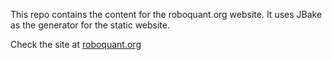 This repo contains the content for the roboquant.org website. 
It uses JBake as the generator for the static website.

Check the site at [roboquant.org](https://roboquant.org)


